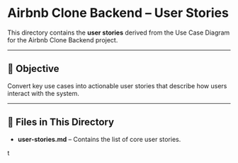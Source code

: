 # Airbnb Clone Backend – User Stories

This directory contains the **user stories** derived from the Use Case Diagram for the Airbnb Clone Backend project.

---

## 📌 Objective
Convert key use cases into actionable user stories that describe how users interact with the system.

---

## 📂 Files in This Directory
- **user-stories.md** – Contains the list of core user stories.

t
